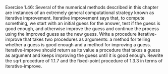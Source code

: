 Exercise 1.46: Several of the numerical methods described in this chapter are instances of an extremely general computational strategy known as iterative improvement. Iterative improvement says that, to compute something, we start with an initial guess for the answer, test if the guess is good enough, and otherwise improve the guess and continue the process using the improved guess as the new guess. Write a procedure iterative-improve that takes two procedures as arguments: a method for telling whether a guess is good enough and a method for improving a guess. Iterative-improve should return as its value a procedure that takes a guess as argument and keeps improving the guess until it is good enough. Rewrite the sqrt procedure of 1.1.7 and the fixed-point procedure of 1.3.3 in terms of iterative-improve.